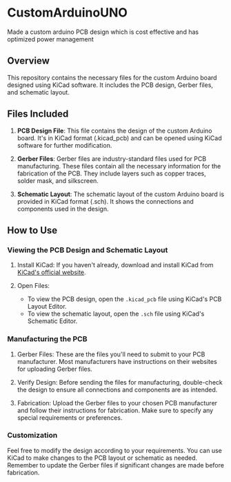 # CustomArduinoUNO
Made a custom arduino PCB design which is cost effective and has optimized power management
## Overview

This repository contains the necessary files for the custom Arduino board designed using KiCad software. It includes the PCB design, Gerber files, and schematic layout.

## Files Included

1. **PCB Design File**: This file contains the design of the custom Arduino board. It's in KiCad format (.kicad_pcb) and can be opened using KiCad software for further modification.

2. **Gerber Files**: Gerber files are industry-standard files used for PCB manufacturing. These files contain all the necessary information for the fabrication of the PCB. They include layers such as copper traces, solder mask, and silkscreen.

3. **Schematic Layout**: The schematic layout of the custom Arduino board is provided in KiCad format (.sch). It shows the connections and components used in the design.

## How to Use

### Viewing the PCB Design and Schematic Layout

1. Install KiCad: If you haven't already, download and install KiCad from [KiCad's official website](https://www.kicad.org/).

2. Open Files:
   - To view the PCB design, open the `.kicad_pcb` file using KiCad's PCB Layout Editor.
   - To view the schematic layout, open the `.sch` file using KiCad's Schematic Editor.

### Manufacturing the PCB

1. Gerber Files: These are the files you'll need to submit to your PCB manufacturer. Most manufacturers have instructions on their websites for uploading Gerber files.

2. Verify Design: Before sending the files for manufacturing, double-check the design to ensure all connections and components are as intended.

3. Fabrication: Upload the Gerber files to your chosen PCB manufacturer and follow their instructions for fabrication. Make sure to specify any special requirements or preferences.

### Customization

Feel free to modify the design according to your requirements. You can use KiCad to make changes to the PCB layout or schematic as needed. Remember to update the Gerber files if significant changes are made before fabrication.

